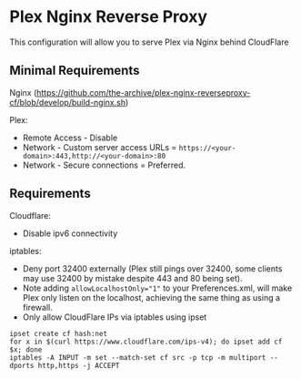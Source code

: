 # Plex Nginx Reverse Proxy
 
This configuration will allow you to serve Plex via Nginx behind CloudFlare
 
## Minimal Requirements
 
Nginx (https://github.com/the-archive/plex-nginx-reverseproxy-cf/blob/develop/build-nginx.sh)
 
Plex:
* Remote Access - Disable
* Network - Custom server access URLs = `https://<your-domain>:443,http://<your-domain>:80`
* Network - Secure connections = Preferred.
 
## Requirements

Cloudflare:
* Disable ipv6 connectivity

iptables:
* Deny port 32400 externally (Plex still pings over 32400, some clients may use 32400 by mistake despite 443 and 80 being set).
* Note adding `allowLocalhostOnly="1"` to your Preferences.xml, will make Plex only listen on the localhost, achieving the same thing as using a firewall.
* Only allow CloudFlare IPs via iptables using ipset

```
ipset create cf hash:net
for x in $(curl https://www.cloudflare.com/ips-v4); do ipset add cf $x; done
iptables -A INPUT -m set --match-set cf src -p tcp -m multiport --dports http,https -j ACCEPT
